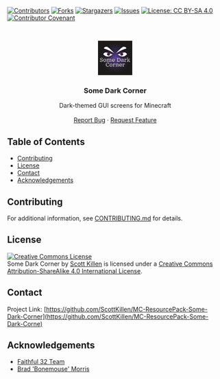 <!--
*** Thanks for checking out this README Template. If you have a suggestion that would
*** make this better, please fork the repo and create a pull request or simply open
*** an issue with the tag "enhancement".
*** Thanks again! Now go create something AMAZING! :D
-->

<!-- PROJECT SHIELDS -->
<!--
*** I'm using markdown "reference style" links for readability.
*** Reference links are enclosed in brackets [ ] instead of parentheses ( ).
*** See the bottom of this document for the declaration of the reference variables
*** for contributors-url, forks-url, etc. This is an optional, concise syntax you may use.
*** https://www.markdownguide.org/basic-syntax/#reference-style-links
-->

[![Contributors][contributors-shield]][contributors-url]
[![Forks][forks-shield]][forks-url]
[![Stargazers][stars-shield]][stars-url]
[![Issues][issues-shield]][issues-url]
[![License: CC BY-SA 4.0][license-shield]][license-url]
[![Contributor Covenant][code-of-conduct-shield]][code-of-conduct-url]

<!-- PROJECT LOGO -->
<br />
<p align="center">
  <a href="https://github.com/ScottKillen/MC-ResourcePack-Some-Dark-Corner">
    <img src="common/pack.png" alt="Logo" width="80" height="80">
  </a>

  <h3 align="center">Some Dark Corner</h3>

  <p align="center">
    Dark-themed GUI screens for Minecraft
    <br />
    <br />
    <a href="https://github.com/ScottKillen/MC-ResourcePack-Some-Dark-Corner/issues">Report Bug</a>
    ·
    <a href="https://github.com/ScottKillen/MC-ResourcePack-Some-Dark-Corner/issues">Request Feature</a>
  </p>
</p>

<!-- TABLE OF CONTENTS -->
<!-- omit in toc -->
## Table of Contents

- [Contributing](#contributing)
- [License](#license)
- [Contact](#contact)
- [Acknowledgements](#acknowledgements)

<!-- CONTRIBUTING -->
## Contributing

For additional information, see [CONTRIBUTING.md][contributing-url] for details.

<!-- LICENSE -->
## License

<a rel="license" href="http://creativecommons.org/licenses/by-sa/4.0/"><img alt="Creative Commons License" style="border-width:0" src="https://i.creativecommons.org/l/by-sa/4.0/88x31.png" /></a><br /><span xmlns:dct="http://purl.org/dc/terms/" property="dct:title">Some Dark Corner</span> by <a xmlns:cc="http://creativecommons.org/ns#" href="https://github.com/ScottKillen" property="cc:attributionName" rel="cc:attributionURL">Scott Killen</a> is licensed under a <a rel="license" href="http://creativecommons.org/licenses/by-sa/4.0/">Creative Commons Attribution-ShareAlike 4.0 International License</a>.

<!-- CONTACT -->
## Contact

Project Link: [https://github.com/ScottKillen/MC-ResourcePack-Some-Dark-Corner](https://github.com/ScottKillen/MC-ResourcePack-Some-Dark-Corne)

<!-- ACKNOWLEDGEMENTS -->
## Acknowledgements

- [Faithful 32 Team](https://github.com/F32Organization/Faithful32-1.7.10/blob/master/README.md)
- [Brad 'Bonemouse' Morris](https://www.minecraftforum.net/members/bonemouse)

<!-- MARKDOWN LINKS & IMAGES -->
<!-- https://www.markdownguide.org/basic-syntax/#reference-style-links -->

[contributors-shield]: https://img.shields.io/github/contributors/scottkillen-boilerplate/Resource-Pack-Template.svg?style=flat-square
[contributors-url]: https://github.com/ScottKillen/MC-ResourcePack-Some-Dark-Corner/graphs/contributors
[forks-shield]: https://img.shields.io/github/forks/scottkillen-boilerplate/Resource-Pack-Template.svg?style=flat-square
[forks-url]: https://github.com/ScottKillen/MC-ResourcePack-Some-Dark-Corner/network/members
[stars-shield]: https://img.shields.io/github/stars/scottkillen-boilerplate/Resource-Pack-Template.svg?style=flat-square
[stars-url]: https://github.com/ScottKillen/MC-ResourcePack-Some-Dark-Corner/stargazers
[issues-shield]: https://img.shields.io/github/issues/scottkillen-boilerplate/Resource-Pack-Template.svg?style=flat-square
[issues-url]: https://github.com/ScottKillen/MC-ResourcePack-Some-Dark-Corner/issues
[license-shield]: https://img.shields.io/github/license/scottkillen-boilerplate/Resource-Pack-Template.svg?style=flat-square
[license-url]: https://github.com/ScottKillen/MC-ResourcePack-Some-Dark-Corner/blob/master/LICENSE.md
[code-of-conduct-shield]: https://img.shields.io/badge/Contributor%20Covenant-v2.0%20adopted-ff69b4.svg?style=flat-square
[code-of-conduct-url]: https://github.com/ScottKillen/MC-ResourcePack-Some-Dark-Corner/blob/master/CODE_OF_CONDUCT.md
[contributing-url]: https://github.com/ScottKillen/MC-ResourcePack-Some-Dark-Corner/blob/master/CONTRIBUTING.md
